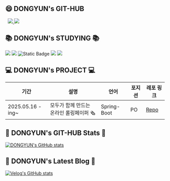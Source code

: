 ## 😄 DONGYUN's GIT-HUB 
   
<a href="https://velog.io/@rlaehddbs4521/posts"><img src="https://img.shields.io/badge/BLOG-20C997?style=flat-square&logo=Velog&logoColor=white"/> </a><a href="mailto:ehddbs452100@naver.com"><img src="https://img.shields.io/badge/ehddbs452100@naver.com-81ecec?style=flat-square&logo=Gmail&logoColor=black"/></a>

## 📚 DONGYUN's STUDYING 📚
<img src="https://img.shields.io/badge/Spring-6DB33F?style=flat-square&logo=Spring&logoColor=white"/> 		<img src="https://img.shields.io/badge/Python-3776AB?style=flat-square&logo=Python&logoColor=white"/>  		<img alt="Static Badge" src="https://img.shields.io/badge/JAVA-ff0000">
	<img src="https://img.shields.io/badge/Spring%20Boot-6DB33F?style=flat-square&logo=Spring%20Boot&logoColor=white"/> 	  <img src="https://img.shields.io/badge/MySQL-4479A1?style=flat-square&logo=MySQL&logoColor=white"/> 

## 💻 DONGYUN's PROJECT 💻

| 기간 | 설명 | 언어 | 포지션 | 레포 링크 |
|------|------|------|---------|----------|
| 2025.05.16 - ing~ | 모두가 함께 만드는 온라인 롤링페이퍼 🗞️ | Spring-Boot | PO | [Repo](https://github.com/team-serius/doldol-server) |

## 📑 DONGYUN's GIT-HUB Stats 📑
[![DONGYUN's GitHub stats](https://github-readme-stats.vercel.app/api?username=ehddbs4521)](https://github.com/anuraghazra/github-readme-stats)


## 📖 DONGYUN's Latest Blog 📖
[![Velog's GitHub stats](https://velog-readme-stats.vercel.app/api?name=rlaehddbs4521)]([벨로그링크](https://velog.io/@rlaehddbs4521/posts))

